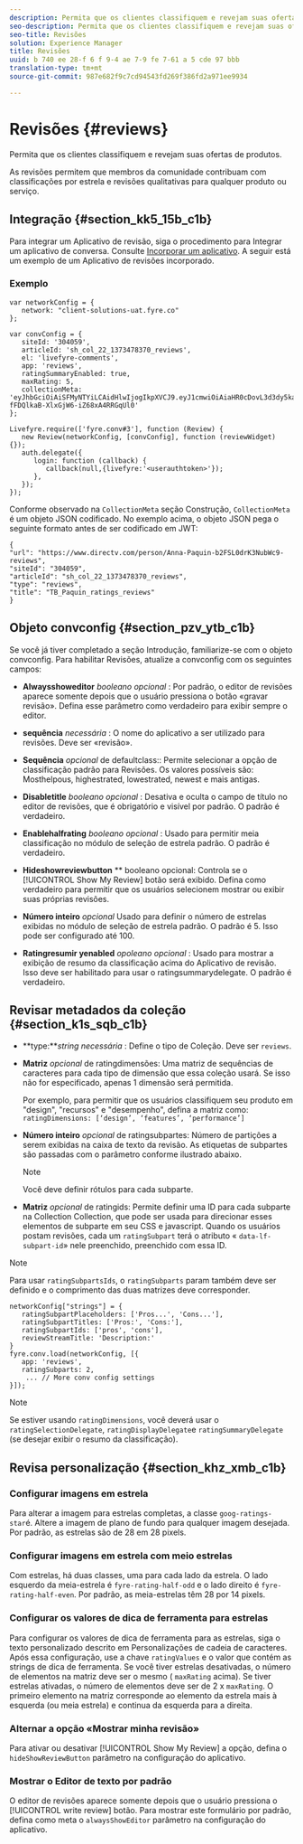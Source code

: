 ```yaml
---
description: Permita que os clientes classifiquem e revejam suas ofertas de produtos.
seo-description: Permita que os clientes classifiquem e revejam suas ofertas de produtos.
seo-title: Revisões
solution: Experience Manager
title: Revisões
uuid: b 740 ee 28-f 6 f 9-4 ae 7-9 fe 7-61 a 5 cde 97 bbb
translation-type: tm+mt
source-git-commit: 987e682f9c7cd94543fd269f386fd2a971ee9934

---
```



# Revisões {#reviews}

Permita que os clientes classifiquem e revejam suas ofertas de produtos.

As revisões permitem que membros da comunidade contribuam com classificações por estrela e revisões qualitativas para qualquer produto ou serviço.

## Integração {#section_kk5_15b_c1b}

Para integrar um Aplicativo de revisão, siga o procedimento para Integrar um aplicativo de conversa. Consulte [Incorporar um aplicativo](/help/implementation/c-livefyre-identity-comp/t-using-studio-to-connect-your-social-apps-to-your-livefyre-implementation.md). A seguir está um exemplo de um Aplicativo de revisões incorporado.

### Exemplo

```
var networkConfig = { 
   network: "client-solutions-uat.fyre.co" 
}; 
  
var convConfig = { 
   siteId: '304059', 
   articleId: 'sh_col_22_1373478370_reviews', 
   el: 'livefyre-comments', 
   app: 'reviews', 
   ratingSummaryEnabled: true, 
   maxRating: 5, 
   collectionMeta: 'eyJhbGciOiAiSFMyNTYiLCAidHlwIjogIkpXVCJ9.eyJ1cmwiOiAiaHR0cDovL3d3dy5kaXJlY3R2LmNvbS9wZXJzb24vQW5uYS1QYXF1aW4tYjJGU0wwZHJLM051YldjOS1yZXZpZXdzIiwgInNpdGVJZCI6ICIzMDQwNTkiLCAiYXJ0aWNsZUlkIjogInNoX2NvbF8yMl8xMzczNDc4MzcwX3Jldmlld3MiLCAidHlwZSI6ICJyZXZpZXdzIiwgInRpdGxlIjogIlRCX1BhcXVpbl9yYXRpbmdzX3Jldmlld3MifQ.hes3KMwygCG-fFDQlkaB-XlxGjW6-iZ68xA4RRGqUl0' 
}; 
  
Livefyre.require(['fyre.conv#3'], function (Review) { 
   new Review(networkConfig, [convConfig], function (reviewWidget) {}); 
   auth.delegate({ 
      login: function (callback) { 
         callback(null,{livefyre:'<userauthtoken>'}); 
      }, 
   }); 
});
```

Conforme observado na `CollectionMeta` seção Construção, `CollectionMeta` é um objeto JSON codificado. No exemplo acima, o objeto JSON pega o seguinte formato antes de ser codificado em JWT:

```
{ 
"url": "https://www.directv.com/person/Anna-Paquin-b2FSL0drK3NubWc9-reviews",  
"siteId": "304059",  
"articleId": "sh_col_22_1373478370_reviews",  
"type": "reviews",  
"title": "TB_Paquin_ratings_reviews" 
}
```

## Objeto convconfig {#section_pzv_ytb_c1b}

Se você já tiver completado a seção Introdução, familiarize-se com o objeto convconfig. Para habilitar Revisões, atualize a convconfig com os seguintes campos:

* **Alwaysshoweditor** *booleano opcional* : Por padrão, o editor de revisões aparece somente depois que o usuário pressiona o botão «gravar revisão». Defina esse parâmetro como verdadeiro para exibir sempre o editor.

* **sequência** *necessária* : O nome do aplicativo a ser utilizado para revisões. Deve ser «revisão».

* **Sequência** *opcional* de defaultclass:: Permite selecionar a opção de classificação padrão para Revisões. Os valores possíveis são: Mosthelpous, highestrated, lowestrated, newest e mais antigas.

* **Disabletitle** *booleano opcional* : Desativa e oculta o campo de título no editor de revisões, que é obrigatório e visível por padrão. O padrão é verdadeiro.

* **Enablehalfrating** *booleano opcional* : Usado para permitir meia classificação no módulo de seleção de estrela padrão. O padrão é verdadeiro.

* **Hideshowreviewbutton** ** booleano opcional: Controla se o [!UICONTROL Show My Review] botão será exibido. Defina como verdadeiro para permitir que os usuários selecionem mostrar ou exibir suas próprias revisões.

* **Número inteiro** *opcional* Usado para definir o número de estrelas exibidas no módulo de seleção de estrela padrão. O padrão é 5. Isso pode ser configurado até 100.

* **Ratingresumir yenabled** *opoleano opcional* : Usado para mostrar a exibição de resumo da classificação acima do Aplicativo de revisão. Isso deve ser habilitado para usar o ratingsummarydelegate. O padrão é verdadeiro.

## Revisar metadados da coleção {#section_k1s_sqb_c1b}

* **type:***string necessária* : Define o tipo de Coleção. Deve ser `reviews`.

* **Matriz** *opcional* de ratingdimensões: Uma matriz de sequências de caracteres para cada tipo de dimensão que essa coleção usará. Se isso não for especificado, apenas 1 dimensão será permitida.

   Por exemplo, para permitir que os usuários classifiquem seu produto em &quot;design&quot;, &quot;recursos&quot; e &quot;desempenho&quot;, defina a matriz como: `ratingDimensions: [‘design’, ‘features’, ‘performance’]`

* **Número inteiro** *opcional* de ratingsubpartes: Número de partições a serem exibidas na caixa de texto da revisão. As etiquetas de subpartes são passadas com o parâmetro conforme ilustrado abaixo.

   >[!NOTE]
   >Você deve definir rótulos para cada subparte.

* **Matriz** *opcional* de ratingids: Permite definir uma ID para cada subparte na Collection Collection, que pode ser usada para direcionar esses elementos de subparte em seu CSS e javascript. Quando os usuários postam revisões, cada um `ratingSubpart` terá o atributo « `data-lf-subpart-id`» nele preenchido, preenchido com essa ID.

>[!NOTE]
>
>Para usar `ratingSubpartsIds`, o `ratingSubparts` param também deve ser definido e o comprimento das duas matrizes deve corresponder.

```
networkConfig["strings"] = { 
   ratingSubpartPlaceholders: ['Pros...', 'Cons...'], 
   ratingSubpartTitles: ['Pros:', 'Cons:'], 
   ratingSubpartIds: ['pros', 'cons'], 
   reviewStreamTitle: 'Description:' 
} 
fyre.conv.load(networkConfig, [{ 
   app: 'reviews', 
   ratingSubparts: 2, 
    ... // More conv config settings 
}]);
```

>[!NOTE]
>
>Se estiver usando `ratingDimensions`, você deverá usar o `ratingSelectionDelegate`, `ratingDisplayDelegate`e `ratingSummaryDelegate` (se desejar exibir o resumo da classificação).

## Revisa personalização {#section_khz_xmb_c1b}

### Configurar imagens em estrela

Para alterar a imagem para estrelas completas, a classe `goog-ratings-star`é. Altere a imagem de plano de fundo para qualquer imagem desejada. Por padrão, as estrelas são de 28 em 28 pixels.

### Configurar imagens em estrela com meio estrelas

Com estrelas, há duas classes, uma para cada lado da estrela. O lado esquerdo da meia-estrela é `fyre-rating-half-odd` e o lado direito é `fyre-rating-half-even`. Por padrão, as meia-estrelas têm 28 por 14 pixels.

### Configurar os valores de dica de ferramenta para estrelas

Para configurar os valores de dica de ferramenta para as estrelas, siga o texto personalizado descrito em Personalizações de cadeia de caracteres. Após essa configuração, use a chave `ratingValues` e o valor que contém as strings de dica de ferramenta. Se você tiver estrelas desativadas, o número de elementos na matriz deve ser o mesmo ( `maxRating` acima). Se tiver estrelas ativadas, o número de elementos deve ser de 2 x `maxRating`. O primeiro elemento na matriz corresponde ao elemento da estrela mais à esquerda (ou meia estrela) e continua da esquerda para a direita.

### Alternar a opção «Mostrar minha revisão»

Para ativar ou desativar [!UICONTROL Show My Review] a opção, defina o `hideShowReviewButton` parâmetro na configuração do aplicativo.

### Mostrar o Editor de texto por padrão

O editor de revisões aparece somente depois que o usuário pressiona o [!UICONTROL write review] botão. Para mostrar este formulário por padrão, defina como meta o `alwaysShowEditor` parâmetro na configuração do aplicativo.
